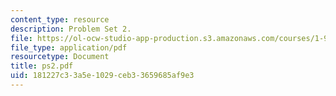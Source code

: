```yaml
---
content_type: resource
description: Problem Set 2.
file: https://ol-ocw-studio-app-production.s3.amazonaws.com/courses/1-978-from-nano-to-macro-introduction-to-atomistic-modeling-techniques-january-iap-2007/181227c33a5e1029ceb33659685af9e3_ps2.pdf
file_type: application/pdf
resourcetype: Document
title: ps2.pdf
uid: 181227c3-3a5e-1029-ceb3-3659685af9e3
---
```

